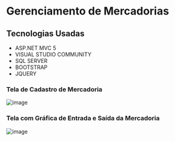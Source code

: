 # Gerenciamento de Mercadorias

## Tecnologias Usadas
- ASP.NET MVC 5
- VISUAL STUDIO COMMUNITY
- SQL SERVER
- BOOTSTRAP
- JQUERY

### Tela de Cadastro de Mercadoria
![image](https://github.com/rodrigues-i/gerenciamento-mercadorias/assets/76739275/90b5248d-7ca6-412d-a7f0-11461365c050)

### Tela com Gráfica de Entrada e Saída da Mercadoria
![image](https://github.com/rodrigues-i/gerenciamento-mercadorias/assets/76739275/1680401c-239e-4c65-b6b8-003326465e36)
